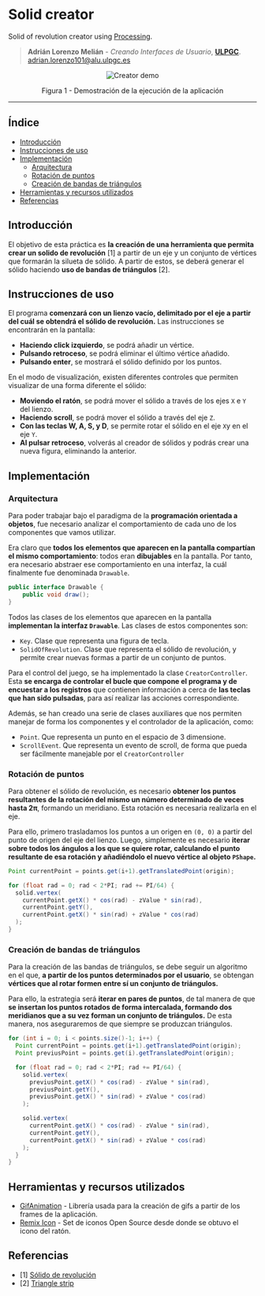 # Solid creator
Solid of revolution creator using [Processing](https://processing.org).

> **Adrián Lorenzo Melián** - *Creando Interfaces de Usuario*, [**ULPGC**](https://www.ulpgc.es).
> adrian.lorenzo101@alu.ulpgc.es

<div align="center">
 <img src=images/demo.gif alt="Creator demo"></img>
 <p>Figura 1 - Demostración de la ejecución de la aplicación</p>
</div>

***

## Índice
* [Introducción](#introduction)
* [Instrucciones de uso](#instructions) 
* [Implementación](#implementation)
    * [Arquitectura](#architecture)
    * [Rotación de puntos](#point-rotation)
    * [Creación de bandas de triángulos](#triangle-strip)
* [Herramientas y recursos utilizados](#tools-and-resources)
* [Referencias](#references)

## Introducción <a id="introduction"></a>
El objetivo de esta práctica es **la creación de una herramienta que permita crear un solido de revolución** [1] a partir de un eje y un conjunto de vértices que formarán la silueta de sólido. A partir de estos, se deberá generar el sólido haciendo **uso de bandas de triángulos** [2].

## Instrucciones de uso <a id="instructions"></a>
El programa **comenzará con un lienzo vacío, delimitado por el eje a partir del cuál se obtendrá el sólido de revolución.** Las instrucciones se encontrarán en la pantalla:

* **Haciendo click izquierdo**, se podrá añadir un vértice.
* **Pulsando retroceso**, se podrá eliminar el último vértice añadido.
* **Pulsando enter**, se mostrará el sólido definido por los puntos.

En el modo de visualización, existen diferentes controles que permiten visualizar de una forma diferente el sólido:

* **Moviendo el ratón**, se podrá mover el sólido a través de los ejes `X` e `Y` del lienzo.
* **Haciendo scroll**, se podrá mover el sólido a través del eje `Z`.
* **Con las teclas W, A, S, y D**, se permite rotar el sólido en el eje `X`y en el eje `Y`.
* **Al pulsar retroceso**, volverás al creador de sólidos y podrás crear una nueva figura, eliminando la anterior.

## Implementación <a id="implementation"></a>

### Arquitectura <a id="architecture"></a>

Para poder trabajar bajo el paradigma de la **programación orientada a objetos**, fue necesario analizar el comportamiento de cada uno de los componentes que vamos utilizar. 

Era claro que **todos los elementos que aparecen en la pantalla compartían el mismo comportamiento**: todos eran **dibujables** en la pantalla. Por tanto, era necesario abstraer ese comportamiento en una interfaz, la cuál finalmente fue denominada `Drawable`.

```java
public interface Drawable {
    public void draw();
}
```

Todos las clases de los elementos que aparecen en la pantalla **implementan la interfaz `Drawable`**. Las clases de estos componentes son:

- `Key`. Clase que representa una figura de tecla.
- `SolidOfRevolution`. Clase que representa el sólido de revolución, y permite crear nuevas formas a partir de un conjunto de puntos.

Para el control del juego, se ha implementado la clase `CreatorController`. Esta **se encarga de controlar el bucle que compone el programa y de encuestar a los registros** que contienen información a cerca de **las teclas que han sido pulsadas**, para así realizar las acciones correspondiente.

Además, se han creado una serie de clases auxiliares que nos permiten manejar de forma los componentes y el controlador de la aplicación, como:

- `Point`. Que representa un punto en el espacio de 3 dimensione.
- `ScrollEvent`. Que representa un evento de scroll, de forma que pueda ser fácilmente manejable por el `CreatorController`

### Rotación de puntos <a id="point-rotation"></a>

Para obtener el sólido de revolución, es necesario **obtener los puntos resultantes de la rotación del mismo un número determinado de veces hasta 2π**, formando un meridiano. Esta rotación es necesaria realizarla en el eje.

Para ello, primero trasladamos los puntos a un origen en `(0, 0)` a partir del punto de origen del eje del lienzo. Luego, simplemente es necesario **iterar sobre todos los ángulos a los que se quiere rotar, calculando el punto resultante de esa rotación y añadiéndolo el nuevo vértice al objeto `PShape`.**

```java
Point currentPoint = points.get(i+1).getTranslatedPoint(origin);

for (float rad = 0; rad < 2*PI; rad += PI/64) {
  solid.vertex(
    currentPoint.getX() * cos(rad) - zValue * sin(rad), 
    currentPoint.getY(), 
    currentPoint.getX() * sin(rad) + zValue * cos(rad)
  );
}
```

### Creación de bandas de triángulos <a id="triangle-strip"></a>

Para la creación de las bandas de triángulos, se debe seguir un algoritmo en el que, **a partir de los puntos determinados por el usuario**, se obtengan **vértices que al rotar formen entre sí un conjunto de triángulos.** 

Para ello, la estrategia será **iterar en pares de puntos**, de tal manera de que **se insertan los puntos rotados de forma intercalada, formando dos meridianos que a su vez forman un conjunto de triángulos.** De esta manera, nos aseguraremos de que siempre se produzcan triángulos.

```java
for (int i = 0; i < points.size()-1; i++) {
  Point currentPoint = points.get(i+1).getTranslatedPoint(origin);
  Point previusPoint = points.get(i).getTranslatedPoint(origin);

  for (float rad = 0; rad < 2*PI; rad += PI/64) {
    solid.vertex(
      previusPoint.getX() * cos(rad) - zValue * sin(rad), 
      previusPoint.getY(), 
      previusPoint.getX() * sin(rad) + zValue * cos(rad)
    );

    solid.vertex(
      currentPoint.getX() * cos(rad) - zValue * sin(rad), 
      currentPoint.getY(), 
      currentPoint.getX() * sin(rad) + zValue * cos(rad)
    );
  }
}
```

## Herramientas y recursos utilizados <a id="tools-and-resources"></a>
- [GifAnimation](https://github.com/extrapixel/gif-animation) - Librería usada para la creación de gifs a partir de los frames de la aplicación.
- [Remix Icon](https://remixicon.com) - Set de iconos Open Source desde donde se obtuvo el icono del ratón.

## Referencias <a id="references"></a>
- [1] [Sólido de revolución](https://es.wikipedia.org/wiki/Sólido_de_revolución)
- [2] [Triangle strip](https://en.wikipedia.org/wiki/Triangle_strip)



